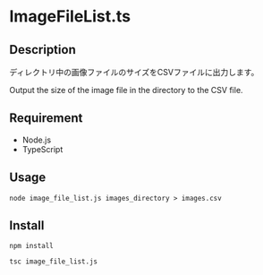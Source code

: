 # ImageFileList.ts

## Description

ディレクトリ中の画像ファイルのサイズをCSVファイルに出力します。

Output the size of the image file in the directory to the CSV file.

## Requirement

* Node.js
* TypeScript

## Usage

    node image_file_list.js images_directory > images.csv

## Install

    npm install

    tsc image_file_list.js
